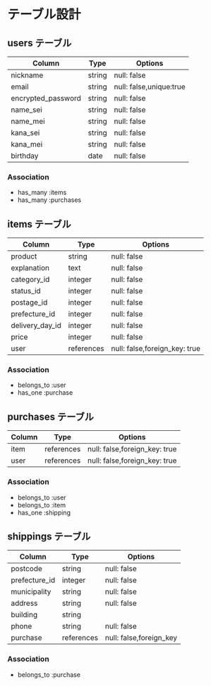# テーブル設計

## users テーブル

| Column             | Type   | Options                 |
| ------------------ | ------ | ----------------------- |
| nickname           | string | null: false             |
| email              | string | null: false,unique:true |
| encrypted_password | string | null: false             |
| name_sei           | string | null: false             |
| name_mei           | string | null: false             |
| kana_sei           | string | null: false             |
| kana_mei           | string | null: false             |
| birthday           | date   | null: false             |

### Association

- has_many :items
- has_many :purchases

## items テーブル

| Column          | Type       | Options                       |
| --------------- | ---------- | ----------------------------- |
| product         | string     | null: false                   |
| explanation     | text       | null: false                   |
| category_id     | integer    | null: false                   |
| status_id       | integer    | null: false                   |
| postage_id      | integer    | null: false                   |
| prefecture_id   | integer    | null: false                   |
| delivery_day_id | integer    | null: false                   |
| price           | integer    | null: false                   |
| user            | references | null: false,foreign_key: true |

### Association

- belongs_to :user
- has_one :purchase

## purchases テーブル

| Column    | Type       | Options                       |
| --------- | ---------- | ----------------------------- |
| item      | references | null: false,foreign_key: true |
| user      | references | null: false,foreign_key: true |

### Association

- belongs_to :user
- belongs_to :item
- has_one :shipping

## shippings テーブル

| Column         | Type       | Options                 |
| -------------- | ---------- | ----------------------- |
| postcode       | string     | null: false             |
| prefecture_id  | integer    | null: false             |
| municipality   | string     | null: false             |
| address        | string     | null: false             |
| building       | string     |                         |
| phone          | string     | null: false             |
| purchase       | references | null: false,foreign_key |

### Association

- belongs_to :purchase
